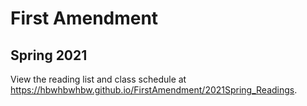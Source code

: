 # First Amendment
## Spring 2021

View the reading list and class schedule at <https://hbwhbwhbw.github.io/FirstAmendment/2021Spring_Readings>.
